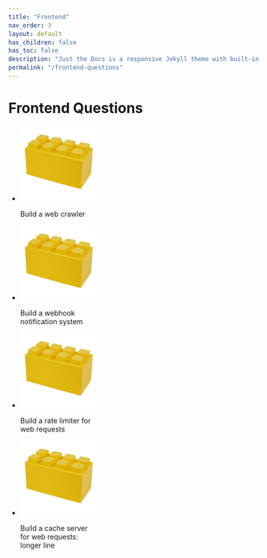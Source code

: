 ```yaml
---
title: "Frontend"
nav_order: 3
layout: default
has_children: false
has_toc: false
description: "Just the Docs is a responsive Jekyll theme with built-in search that is easily customizable and hosted on GitHub Pages."
permalink: "/frontend-questions"
---
```



# Frontend Questions

<ul class="list-style-none">
    <li class="d-inline-block v-align-top mr-4" style="width: 150px;">
        <img src="/frontend/q1/cover.png" />
        <p>Build a web crawler</p>
    </li>
    <li class="d-inline-block v-align-top mr-4" style="width: 150px;">
        <img src="/frontend/q2/cover.png" />
        <p>Build a webhook notification system</p>
    </li>
    <li class="d-inline-block v-align-top mr-4" style="width: 150px;">
        <img src="/frontend/q3/cover.png" />
        <p>Build a rate limiter for web requests</p>
    </li>
    <li class="d-inline-block v-align-top mr-4" style="width: 150px;">
        <img src="/frontend/q4/cover.png" />
        <p>Build a cache server for web requests: longer line</p>
    </li>
</ul>
